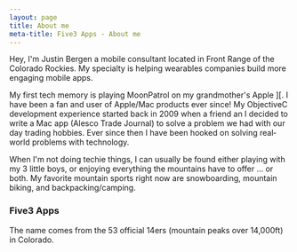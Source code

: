 ```yaml
---
layout: page
title: About me
meta-title: Five3 Apps - About me
---
```


Hey, I'm Justin Bergen a mobile consultant located in Front Range of the Colorado Rockies. My specialty is helping wearables companies build more engaging mobile apps.

My first tech memory is playing MoonPatrol on my grandmother's Apple ][. I have been a fan and user of Apple/Mac products ever since! My Objective­C development experience started back in 2009 when a friend an I decided to write a Mac app (Alesco Trade Journal) to solve a problem we had with our day trading hobbies. Ever since then I have been hooked on solving real­ world problems with technology.

When I'm not doing techie things, I can usually be found either playing with my 3 little boys, or enjoying everything the mountains have to offer ... or both. My favorite mountain sports right now are snowboarding, mountain biking, and backpacking/camping.

### Five3 Apps
The name comes from the 53 official 14ers (mountain peaks over 14,000ft) in Colorado.
